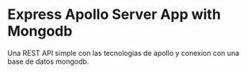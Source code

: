 # Express Apollo Server App with Mongodb

Una REST API simple con las tecnologias de apollo y conexion con una base de datos mongodb.